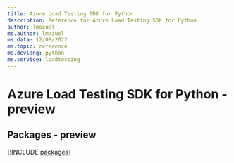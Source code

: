 ```yaml
---
title: Azure Load Testing SDK for Python
description: Reference for Azure Load Testing SDK for Python
author: lmazuel
ms.author: lmazuel
ms.data: 12/08/2022
ms.topic: reference
ms.devlang: python
ms.service: loadtesting
---
```

# Azure Load Testing SDK for Python - preview
## Packages - preview
[!INCLUDE [packages](load-testing-index.md)]